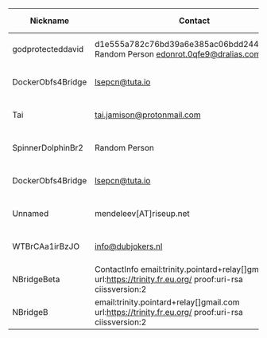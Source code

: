 | Nickname |  Contact | Hashed Fingerprint	| Running | Flags | Last Seen | First Seen | Last Restarted | Advertised Bandwidth | Platform | Version | Version Status | Recommended Version | BridgeDB Distributor | OR Addresses | Transports | BlockList |
|---|---|---|---|---|---|---|---|---|---|---|---|---|---|---|---|---|
|godprotecteddavid | d1e555a782c76bd39a6e385ac06bdd244305c74b  Random Person <edonrot.0qfe9@dralias.com> | 15F30F225D7BCFE9DA50F19CC239AA31E6559F55 | true | Running, V2Dir, Valid | 2025-09-15 15:49:07 | 2025-09-15 15:19:07 | 2025-09-15 15:02:24 | 2392064 | Tor 0.4.8.17 on Linux | 0.4.8.17 | recommended | true | N/A | 10.80.237.57:49739, [fd9f:2e19:3bcf::2c:706a]:49739 | obfs4 | |
|DockerObfs4Bridge | lsepcn@tuta.io | 215EB6C63DC19A8D07D23AC35B7C3B954F857137 | true | Running, V2Dir, Valid | 2025-09-15 15:49:07 | 2025-09-15 08:49:07 | 2025-09-15 08:14:43 | 0 | Tor 0.4.8.14 on Linux | 0.4.8.14 | recommended | true | N/A | 10.156.181.69:51810 | obfs4 | |
|Tai | tai.jamison@protonmail.com | 3A51511DF4A703B436F5B386200D485641B20EC2 | false | V2Dir, Valid | 2025-09-15 15:49:07 | 2025-09-15 13:19:07 | 2025-09-14 18:39:47 | 24576 | Tor 0.4.8.17 on Linux | 0.4.8.17 | recommended | true | https | 10.7.140.142:54266, [fd9f:2e19:3bcf::ca:f2ee]:54266 | obfs4 | |
|SpinnerDolphinBr2 | Random Person <thoughts AT carpenter DASH farms DOT us> | 669A2C8A57C57DEE4B685437A7ECC86E9EAF4C3B | false | V2Dir, Valid | 2025-09-15 15:49:07 | 2025-09-15 00:49:06 | 2025-09-15 00:28:10 | 0 | Tor 0.4.8.10 on Linux | 0.4.8.10 | recommended | true | N/A | 10.68.105.137:63121 | obfs4 | |
|DockerObfs4Bridge | lsepcn@tuta.io | 834F02AECFA82ED4F6B22CD762716641F0015781 | true | Running, V2Dir, Valid | 2025-09-15 15:49:07 | 2025-09-15 07:19:06 | 2025-09-15 06:43:48 | 0 | Tor 0.4.8.14 on Linux | 0.4.8.14 | recommended | true | N/A | 10.107.5.224:62358 | obfs4 | |
|Unnamed | mendeleev[AT]riseup.net | 87307FBBD1A9B37DC7BDF16E7A998DBC72E71AFA | true | Running, V2Dir, Valid | 2025-09-15 15:49:07 | 2025-09-15 09:19:06 | 2025-09-15 08:03:24 | 58368 | Tor 0.4.8.14 on Linux | 0.4.8.14 | recommended | true | N/A | 10.164.64.253:49672 |  | |
|WTBrCAa1irBzJO | info@dubjokers.nl | 96B93C469BEC9ECF75CFB010991298C67C85D962 | true | Running, V2Dir, Valid | 2025-09-15 15:49:07 | 2025-09-15 09:49:06 | 2025-09-15 09:20:38 | 0 | Tor 0.4.8.17 on Linux | 0.4.8.17 | recommended | true | N/A | 10.65.47.155:62858 | webtunnel | |
|NBridgeBeta | ContactInfo email:trinity.pointard+relay[]gmail.com url:https://trinity.fr.eu.org/ proof:uri-rsa ciissversion:2 | 984ED9ADA088C6BE390C28652429D7AA597FBEF4 | true | Running, V2Dir, Valid | 2025-09-15 15:49:07 | 2025-09-15 07:49:06 | 2025-09-15 07:30:36 | 0 | Tor 0.4.8.17 on Linux | 0.4.8.17 | recommended | true | N/A | 10.239.111.146:60364 | obfs4 | |
|NBridgeB | email:trinity.pointard+relay[]gmail.com url:https://trinity.fr.eu.org/ proof:uri-rsa ciissversion:2 | FAC1AD1742A676788D19CB15053EC367DC456AE1 | false | V2Dir, Valid | 2025-09-15 15:49:07 | 2025-09-15 07:49:06 | 2025-09-15 07:30:37 | 0 | Tor 0.4.8.17 on Linux | 0.4.8.17 | recommended | true | N/A | 10.78.71.227:61447 | obfs4 | |
